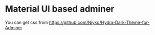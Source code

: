 # Material UI based adminer

You can get css from https://github.com/Niyko/Hydra-Dark-Theme-for-Adminer
